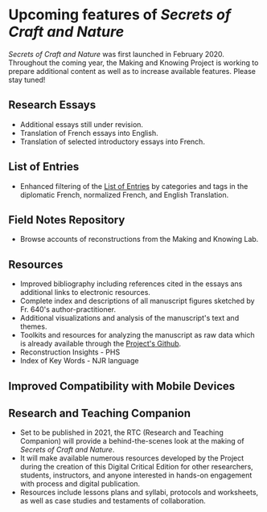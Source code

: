 # Upcoming features of _Secrets of Craft and Nature_

_Secrets of Craft and Nature_ was first launched in February 2020. Throughout the coming year, the Making and Knowing Project is working to prepare additional content as well as to increase available features. Please stay tuned!

## Research Essays
* Additional essays still under revision.
* Translation of French essays into English.
* Translation of selected introductory essays into French.

## List of Entries
* Enhanced filtering of the [List of Entries](/#entries) by categories and tags in the diplomatic French, normalized French, and English Translation.

## Field Notes Repository
* Browse accounts of reconstructions from the Making and Knowing Lab.

## Resources
* Improved bibliography including references cited in the essays ans additional links to electronic resources.
* Complete index and descriptions of all manuscript figures sketched by Fr. 640's author-practitioner.
* Additional visualizations and analysis of the manuscript's text and themes.
* Toolkits and resources for analyzing the manuscript as raw data which is already available through the [Project's Github](https://github.com/cu-mkp/m-k-manuscript-data).
* Reconstruction Insights - PHS
* Index of Key Words - NJR language

## Improved Compatibility with Mobile Devices

## Research and Teaching Companion
* Set to be published in 2021, the RTC (Research and Teaching Companion) will provide a behind-the-scenes look at the making of _Secrets of Craft and Nature_.
* It will make available numerous resources developed by the Project during the creation of this Digital Critical Edition for other researchers, students, instructors, and anyone interested in hands-on engagement with process and digital publication.
* Resources include lessons plans and syllabi, protocols and worksheets, as well as case studies and testaments of collaboration.
